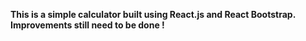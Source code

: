 <strong>This is a simple calculator built using React.js and React Bootstrap. Improvements still need to be done !</strong>
